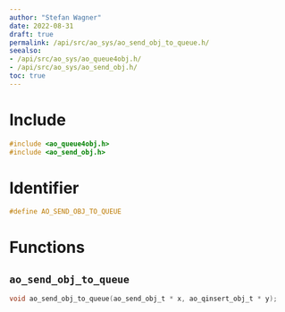 ```yaml
---
author: "Stefan Wagner"
date: 2022-08-31
draft: true
permalink: /api/src/ao_sys/ao_send_obj_to_queue.h/
seealso:
- /api/src/ao_sys/ao_queue4obj.h/
- /api/src/ao_sys/ao_send_obj.h/
toc: true
---
```


# Include

```c
#include <ao_queue4obj.h>
#include <ao_send_obj.h>
```

# Identifier

```c
#define AO_SEND_OBJ_TO_QUEUE
```

# Functions

## `ao_send_obj_to_queue`

```c
void ao_send_obj_to_queue(ao_send_obj_t * x, ao_qinsert_obj_t * y);
```
